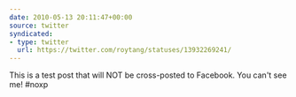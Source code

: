 ```yaml
---
date: 2010-05-13 20:11:47+00:00
source: twitter
syndicated:
- type: twitter
  url: https://twitter.com/roytang/statuses/13932269241/
---
```


This is a test post that will NOT be cross-posted to Facebook. You can't see me! #noxp
